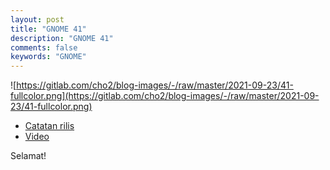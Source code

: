 ```yaml
---
layout: post
title: "GNOME 41"
description: "GNOME 41"
comments: false
keywords: "GNOME"
---
```


![https://gitlab.com/cho2/blog-images/-/raw/master/2021-09-23/41-fullcolor.png](https://gitlab.com/cho2/blog-images/-/raw/master/2021-09-23/41-fullcolor.png)

* [Catatan rilis](https://help.gnome.org/misc/release-notes/41.0/)
* [Video](https://youtu.be/V5jP1ym7nhM)

Selamat!

